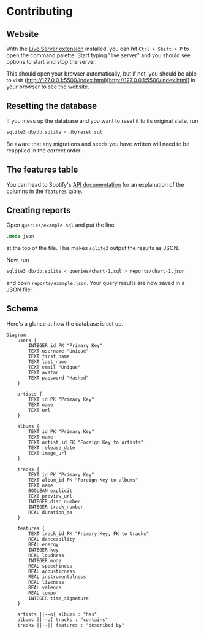# Contributing

## Website

With the [Live Server extension](vscode:extension/ritwickdey.LiveServer)
installed, you can hit `Ctrl + Shift + P` to open the command palette. Start
typing "live server" and you should see options to start and stop the server.

This should open your browser automatically, but if not, you should be able to
visit (http://127.0.0.1:5500/index.html)[http://127.0.0.1:5500/index.html] in
your browser to see the website.

## Resetting the database

If you mess up the database and you want to reset it to its original state, run

```bash
sqlite3 db/db.sqlite < db/reset.sql
```

Be aware that any migrations and seeds you have written will need to be
reapplied in the correct order.

## The features table

You can head to Spotify's
[API documentation](https://developer.spotify.com/documentation/web-api/reference/get-audio-features)
for an explanation of the columns in the `features` table.

## Creating reports

Open `queries/example.sql` and put the line

```sql
.mode json
```

at the top of the file. This makes `sqlite3` output the results as JSON.

Now, run

```bash
sqlite3 db/db.sqlite < queries/chart-1.sql > reports/chart-1.json
```

and open `reports/example.json`. Your query results are now saved in a JSON
file!

## Schema

Here's a glance at how the database is set up.

```mermaid
Diagram
    users {
        INTEGER id PK "Primary Key"
        TEXT username "Unique"
        TEXT first_name
        TEXT last_name
        TEXT email "Unique"
        TEXT avatar
        TEXT password "Hashed"
    }

    artists {
        TEXT id PK "Primary Key"
        TEXT name
        TEXT url
    }

    albums {
        TEXT id PK "Primary Key"
        TEXT name
        TEXT artist_id FK "Foreign Key to artists"
        TEXT release_date
        TEXT image_url
    }

    tracks {
        TEXT id PK "Primary Key"
        TEXT album_id FK "Foreign Key to albums"
        TEXT name
        BOOLEAN explicit
        TEXT preview_url
        INTEGER disc_number
        INTEGER track_number
        REAL duration_ms
    }

    features {
        TEXT track_id PK "Primary Key, FK to tracks"
        REAL danceability
        REAL energy
        INTEGER key
        REAL loudness
        INTEGER mode
        REAL speechiness
        REAL acousticness
        REAL instrumentalness
        REAL liveness
        REAL valence
        REAL tempo
        INTEGER time_signature
    }

    artists ||--o{ albums : "has"
    albums ||--o{ tracks : "contains"
    tracks ||--|| features : "described by"
```
